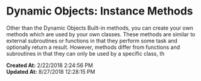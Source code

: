 # Dynamic Objects: Instance Methods

Other than the Dynamic Objects Built-in methods, you can create your own methods which are used by your own classes. These methods are similar to external subroutines or functions in that they perform some task and optionally return a result. However, methods differ from functions and subroutines in that they can only be used by a specific class, th  

**Created At:** 2/22/2018 2:24:56 PM  
**Updated At:** 8/27/2018 12:28:15 PM  

